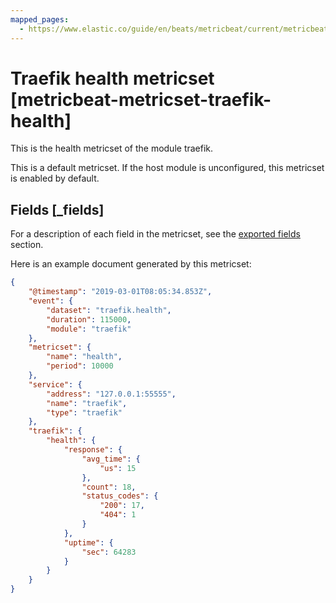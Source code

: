 ```yaml
---
mapped_pages:
  - https://www.elastic.co/guide/en/beats/metricbeat/current/metricbeat-metricset-traefik-health.html
---
```


<!-- This file is generated! See scripts/mage/docs_collector.go -->

# Traefik health metricset [metricbeat-metricset-traefik-health]

This is the health metricset of the module traefik.

This is a default metricset. If the host module is unconfigured, this metricset is enabled by default.

## Fields [_fields]

For a description of each field in the metricset, see the [exported fields](/reference/metricbeat/exported-fields-traefik.md) section.

Here is an example document generated by this metricset:

```json
{
    "@timestamp": "2019-03-01T08:05:34.853Z",
    "event": {
        "dataset": "traefik.health",
        "duration": 115000,
        "module": "traefik"
    },
    "metricset": {
        "name": "health",
        "period": 10000
    },
    "service": {
        "address": "127.0.0.1:55555",
        "name": "traefik",
        "type": "traefik"
    },
    "traefik": {
        "health": {
            "response": {
                "avg_time": {
                    "us": 15
                },
                "count": 18,
                "status_codes": {
                    "200": 17,
                    "404": 1
                }
            },
            "uptime": {
                "sec": 64283
            }
        }
    }
}
```
